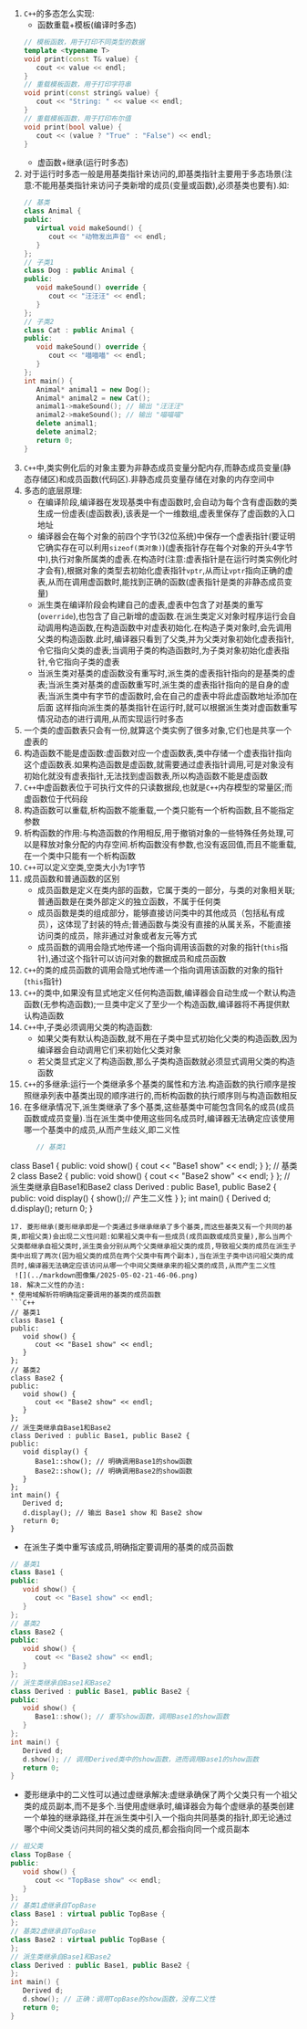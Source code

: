 1. `C++`的多态怎么实现:
   * 函数重载+模板(编译时多态)
   ```C++
   // 模板函数，用于打印不同类型的数据
   template <typename T>
   void print(const T& value) {
      cout << value << endl;
   }
   // 重载模板函数，用于打印字符串
   void print(const string& value) {
      cout << "String: " << value << endl;
   }
   // 重载模板函数，用于打印布尔值
   void print(bool value) {
      cout << (value ? "True" : "False") << endl;
   } 
   ```
   * 虚函数+继承(运行时多态)
2. 对于运行时多态一般是用基类指针来访问的,即基类指针主要用于多态场景(注意:不能用基类指针来访问子类新增的成员(变量或函数),必须基类也要有).如:
   ```C++
   // 基类
   class Animal {
   public:
      virtual void makeSound() {
         cout << "动物发出声音" << endl;
      }
   };
   // 子类1
   class Dog : public Animal {
   public:
      void makeSound() override {
         cout << "汪汪汪" << endl;
      }
   };
   // 子类2
   class Cat : public Animal {
   public:
      void makeSound() override {
         cout << "喵喵喵" << endl;
      }
   };
   int main() {
      Animal* animal1 = new Dog();
      Animal* animal2 = new Cat();
      animal1->makeSound(); // 输出 "汪汪汪"
      animal2->makeSound(); // 输出 "喵喵喵"
      delete animal1;
      delete animal2;
      return 0;
   }
   ```
3. `C++`中,类实例化后的对象主要为非静态成员变量分配内存,而静态成员变量(静态存储区)和成员函数(代码区).非静态成员变量存储在对象的内存空间中
4. 多态的底层原理:
   * 在编译阶段,编译器在发现基类中有虚函数时,会自动为每个含有虚函数的类生成一份虚表(虚函数表),该表是一个一维数组,虚表里保存了虚函数的入口地址
   * 编译器会在每个对象的前四个字节(32位系统)中保存一个虚表指针(要证明它确实存在可以利用`sizeof(类对象)`)(虚表指针存在每个对象的开头4字节中),执行对象所属类的虚表.在构造时(注意:虚表指针是在运行时类实例化时才会有),根据对象的类型去初始化虚表指针`vptr`,从而让`vptr`指向正确的虚表,从而在调用虚函数时,能找到正确的函数(虚表指针是类的非静态成员变量)
   * 派生类在编译阶段会构建自己的虚表,虚表中包含了对基类的重写(`override`),也包含了自己新增的虚函数.在派生类定义对象时程序运行会自动调用构造函数,在构造函数中对虚表初始化.在构造子类对象时,会先调用父类的构造函数.此时,编译器只看到了父类,并为父类对象初始化虚表指针,令它指向父类的虚表;当调用子类的构造函数时,为子类对象初始化虚表指针,令它指向子类的虚表
   * 当派生类对基类的虚函数没有重写时,派生类的虚表指针指向的是基类的虚表;当派生类对基类的虚函数重写时,派生类的虚表指针指向的是自身的虚表;当派生类中有字节的虚函数时,会在自己的虚表中将此虚函数地址添加在后面
   这样指向派生类的基类指针在运行时,就可以根据派生类对虚函数重写情况动态的进行调用,从而实现运行时多态 
5. 一个类的虚函数表只会有一份,就算这个类实例了很多对象,它们也是共享一个虚表的
6. 构造函数不能是虚函数:虚函数对应一个虚函数表,类中存储一个虚表指针指向这个虚函数表.如果构造函数是虚函数,就需要通过虚表指针调用,可是对象没有初始化就没有虚表指针,无法找到虚函数表,所以构造函数不能是虚函数
7. `C++`中虚函数表位于可执行文件的只读数据段,也就是`C++`内存模型的常量区;而虚函数位于代码段
8. 构造函数可以重载,析构函数不能重载,一个类只能有一个析构函数,且不能指定参数
9. 析构函数的作用:与构造函数的作用相反,用于撤销对象的一些特殊任务处理,可以是释放对象分配的内存空间.析构函数没有参数,也没有返回值,而且不能重载,在一个类中只能有一个析构函数
10. `C++`可以定义空类,空类大小为1字节
11. 成员函数和普通函数的区别
    * 成员函数是定义在类内部的函数，它属于类的一部分，与类的对象相关联;普通函数是在类外部定义的独立函数，不属于任何类
    * 成员函数是类的组成部分，能够直接访问类中的其他成员（包括私有成员），这体现了封装的特点;普通函数与类没有直接的从属关系，不能直接访问类的成员，除非通过对象或者友元等方式
    * 成员函数的调用会隐式地传递一个指向调用该函数的对象的指针(`this`指针),通过这个指针可以访问对象的数据成员和成员函数
12. `C++`的类的成员函数的调用会隐式地传递一个指向调用该函数的对象的指针(`this`指针)
13. `C++`的类中,如果没有显式地定义任何构造函数,编译器会自动生成一个默认构造函数(无参构造函数);一旦类中定义了至少一个构造函数,编译器将不再提供默认构造函数
14. `C++`中,子类必须调用父类的构造函数:
    * 如果父类有默认构造函数,就不用在子类中显式初始化父类的构造函数,因为编译器会自动调用它们来初始化父类对象
    * 若父类显式定义了构造函数,那么子类构造函数就必须显式调用父类的构造函数 
15. `C++`的多继承:运行一个类继承多个基类的属性和方法.构造函数的执行顺序是按照继承列表中基类出现的顺序进行的,而析构函数的执行顺序则与构造函数相反
16. 在多继承情况下,派生类继承了多个基类,这些基类中可能包含同名的成员(成员函数或成员变量).当在派生类中使用这些同名成员时,编译器无法确定应该使用哪一个基类中的成员,从而产生歧义,即二义性
    ```C++
       // 基类1
   class Base1 {
   public:
      void show() {
         cout << "Base1 show" << endl;
      }
   };
   // 基类2
   class Base2 {
   public:
      void show() {
         cout << "Base2 show" << endl;
      }
   };
   // 派生类继承自Base1和Base2
   class Derived : public Base1, public Base2 {
   public:
      void display() {
         show();// 产生二义性 
      }
   };
   int main() {
      Derived d;
      d.display(); 
      return 0;
   }
   ```
17. 菱形继承(菱形继承即是一个类通过多继承继承了多个基类,而这些基类又有一个共同的基类,即祖父类)会出现二义性问题:如果祖父类中有一些成员(成员函数或成员变量),那么当两个父类都继承自祖父类时,派生类会分别从两个父类继承祖父类的成员,导致祖父类的成员在派生子类中出现了两次(因为祖父类的成员在两个父类中有两个副本),当在派生子类中访问祖父类的成员时,编译器无法确定应该访问从哪一个中间父类继承来的祖父类的成员,从而产生二义性
    ![](../markdown图像集/2025-05-02-21-46-06.png)
18. 解决二义性的办法:
   * 使用域解析符明确指定要调用的基类的成员函数
   ```C++
   // 基类1
   class Base1 {
   public:
      void show() {
         cout << "Base1 show" << endl;
      }
   };
   // 基类2
   class Base2 {
   public:
      void show() {
         cout << "Base2 show" << endl;
      }
   };
   // 派生类继承自Base1和Base2
   class Derived : public Base1, public Base2 {
   public:
      void display() {
         Base1::show(); // 明确调用Base1的show函数
         Base2::show(); // 明确调用Base2的show函数
      }
   };
   int main() {
      Derived d;
      d.display(); // 输出 Base1 show 和 Base2 show
      return 0;
   } 
   ```
   * 在派生子类中重写该成员,明确指定要调用的基类的成员函数
   ```C++
   // 基类1
   class Base1 {
   public:
      void show() {
         cout << "Base1 show" << endl;
      }
   };
   // 基类2
   class Base2 {
   public:
      void show() {
         cout << "Base2 show" << endl;
      }
   };
   // 派生类继承自Base1和Base2
   class Derived : public Base1, public Base2 {
   public:
      void show() {
         Base1::show(); // 重写show函数，调用Base1的show函数
      }
   };
   int main() {
      Derived d;
      d.show(); // 调用Derived类中的show函数，进而调用Base1的show函数
      return 0;
   } 
   ```
   * 菱形继承中的二义性可以通过虚继承解决:虚继承确保了两个父类只有一个祖父类的成员副本,而不是多个.当使用虚继承时,编译器会为每个虚继承的基类创建一个单独的继承路径,并在派生类中引入一个指向共同基类的指针,即无论通过哪个中间父类访问共同的祖父类的成员,都会指向同一个成员副本
   ```C++
   // 祖父类
   class TopBase {
   public:
      void show() {
         cout << "TopBase show" << endl;
      }
   };
   // 基类1虚继承自TopBase
   class Base1 : virtual public TopBase {
   };
   // 基类2虚继承自TopBase
   class Base2 : virtual public TopBase {
   };
   // 派生类继承自Base1和Base2
   class Derived : public Base1, public Base2 {
   };
   int main() {
      Derived d;
      d.show(); // 正确：调用TopBase的show函数，没有二义性
      return 0;
   } 
   ```